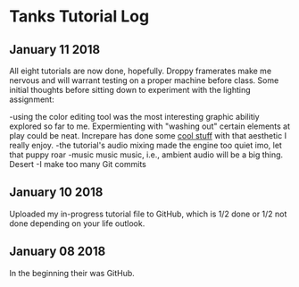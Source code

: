 # Tanks Tutorial Log

## January 11 2018 ##
All eight tutorials are now done, hopefully. Droppy framerates make me nervous and will warrant testing on a proper machine before class. Some initial thoughts before sitting down to experiment with the lighting assignment:

-using the color editing tool was the most interesting graphic abilitiy explored so far to me. Expermienting with "washing out" certain elements at play could be neat. Increpare has done some [cool stuff](https://www.increpare.com/2013/01/letter-to-my-first-born-son/) with that aesthetic I really enjoy.
-the tutorial's audio mixing made the engine too quiet imo, let that puppy roar
-music music music, i.e., ambient audio will be a big thing. Desert
-I make too many Git commits

## January 10 2018 ##
Uploaded my in-progress tutorial file to GitHub, which is 1/2 done or 1/2 not done depending on your life outlook. 

## January 08 2018 ##
In the beginning their was GitHub.
